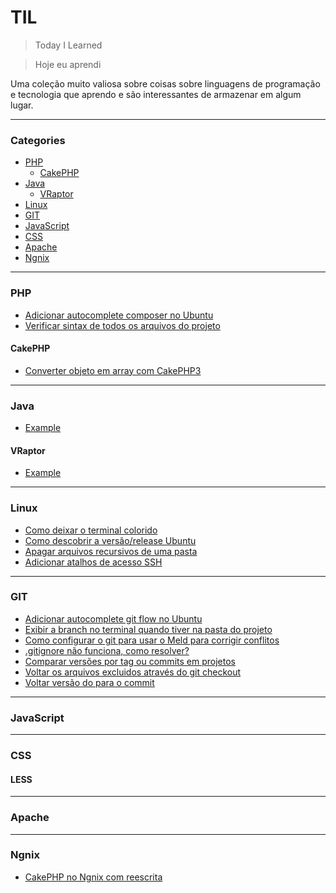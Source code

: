 # TIL

> Today I Learned

> Hoje eu aprendi

Uma coleção muito valiosa sobre coisas sobre linguagens de programação e tecnologia que aprendo e são interessantes de armazenar em algum lugar. 

---

### Categories

* [PHP](#php)
    - [CakePHP](#cakephp)
* [Java](#java)
    - [VRaptor](#vraptor)
* [Linux](#linux)
* [GIT](#git)
* [JavaScript](#javascript)
* [CSS](#css)
* [Apache](#apache)
* [Ngnix](#ngnix)

---

### PHP

- [Adicionar autocomplete composer no Ubuntu](PHP/autocomplete-composer.md)
- [Verificar sintax de todos os arquivos do projeto](PHP/sintax-projeto.md)

#### CakePHP

- [Converter objeto em array com CakePHP3](PHP/CakePHP/object-em-array-cakephp3.md)

---

### Java

- [Example](Java/file.md)

#### VRaptor

- [Example](Java/VRaptor/file.md)

---

### Linux

- [Como deixar o terminal colorido](Linux/terminal-com-cores.md)
- [Como descobrir a versão/release Ubuntu](Linux/version-os.md)
- [Apagar arquivos recursivos de uma pasta](Linux/apagar-arquivos-recursive.md)
- [Adicionar atalhos de acesso SSH](Linux/atalho-ssh.md)

---

### GIT

- [Adicionar autocomplete git flow no Ubuntu](GIT/autocomplete-gitflow.md)
- [Exibir a branch no terminal quando tiver na pasta do projeto](GIT/branch-no-terminal-pasta-projeto.md)
- [Como configurar o git para usar o Meld para corrigir conflitos](GIT/git-meld.md)
- [.gitignore não funciona, como resolver?](GIT/gitignore-nao-funciona.md)
- [Comparar versões por tag ou commits em projetos](GIT/comparar-versoes-tags.md)
- [Voltar os arquivos excluidos através do git checkout](GIT/git-checkou-arquivos-deletados.md)
- [Voltar versão do para o commit](GIT/git-voltar-versao-commit.md)

---

### JavaScript


---

### CSS


#### LESS

---

### Apache

---

### Ngnix

- [CakePHP no Ngnix com reescrita](Ngnix/cakephp-no-ngnix.md)
